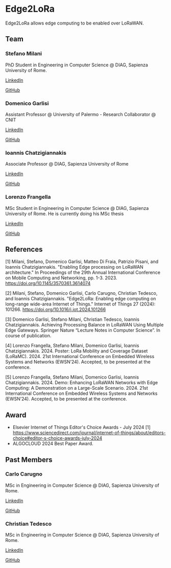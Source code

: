 # Edge2LoRa

Edge2LoRa allows edge computing to be enabled over LoRaWAN.

## Team

### Stefano Milani

PhD Student in Engineering in Computer Science @ DIAG, Sapienza University of Rome.

[LinkedIn](https://www.linkedin.com/in/stefano-milani-561044181/)

[GitHub](https://github.com/StefanoMilani)

### Domenico Garlisi

Assistant Professor @ University of Palermo - Research Collaborator @ CNIT

[LinkedIn](https://www.linkedin.com/in/domenicogarlisi/)

[GitHub](https://github.com/domenico-garlisi)

### Ioannis Chatzigiannakis

Associate Professor @ DIAG, Sapienza University of Rome

[LinkedIn](https://www.linkedin.com/in/ichatz/)

[GitHub](https://github.com/ichatz)

### Lorenzo Frangella

MSc Student in Engineering in Computer Science @ DIAG, Sapienza University of Rome. He is currently doing his MSc thesis

[LinkedIn](https://www.linkedin.com/in/lorenzo-frangella-3492b123b/)

[GitHub](https://github.com/LorenzoFrangella)


## References

[1] Milani, Stefano, Domenico Garlisi, Matteo Di Fraia, Patrizio Pisani, and Ioannis Chatzigiannakis. "Enabling Edge processing on LoRaWAN architecture." In Proceedings of the 29th Annual International Conference on Mobile Computing and Networking, pp. 1-3. 2023. https://doi.org/10.1145/3570361.3614074

[2] Milani, Stefano, Domenico Garlisi, Carlo Carugno, Christian Tedesco, and Ioannis Chatzigiannakis. "Edge2LoRa: Enabling edge computing on long-range wide-area Internet of Things." Internet of Things 27 (2024): 101266. https://doi.org/10.1016/j.iot.2024.101266

[3] Domenico Garlisi, Stefano Milani, Christian Tedesco, Ioannis Chatzigiannakis. Achieving Processing Balance in LoRaWAN Using Multiple Edge Gateways. Springer Nature “Lecture Notes in Computer Science”. In course of publication.

[4] Lorenzo Frangella, Stefano Milani, Domenico Garlisi, Ioannis Chatzigiannakis. 2024. Poster: LoRa Mobility and Coverage Dataset (LoRaMC). 2024. 21st International Conference on Embedded Wireless Systems and Networks
(EWSN’24). Accepted, to be presented at the conference.

[5] Lorenzo Frangella, Stefano Milani, Domenico Garlisi, Ioannis Chatzigiannakis. 2024. Demo: Enhancing LoRaWAN Networks with Edge Computing: A Demonstration on a Large-Scale Scenario. 2024. 21st International Conference on Embedded Wireless Systems and Networks (EWSN’24). Accepted, to be presented at the conference.


## Award

* Elsevier Internet of Things Editor's Choice Awards - July 2024 [1] https://www.sciencedirect.com/journal/internet-of-things/about/editors-choice#editor-s-choice-awards-july-2024 
* ALGOCLOUD 2024 Best Paper Award.


## Past Members

### Carlo Carugno

MSc in Engineering in Computer Science @ DIAG, Sapienza University of Rome.

[LinkedIn](https://www.linkedin.com/in/carlo-carugno-b50331142/)

[GitHub](https://github.com/carugno)

### Christian Tedesco

MSc in Engineering in Computer Science @ DIAG, Sapienza University of Rome.

[LinkedIn](https://www.linkedin.com/in/christian-tedesco/)

[GitHub](https://github.com/ChriT99)
